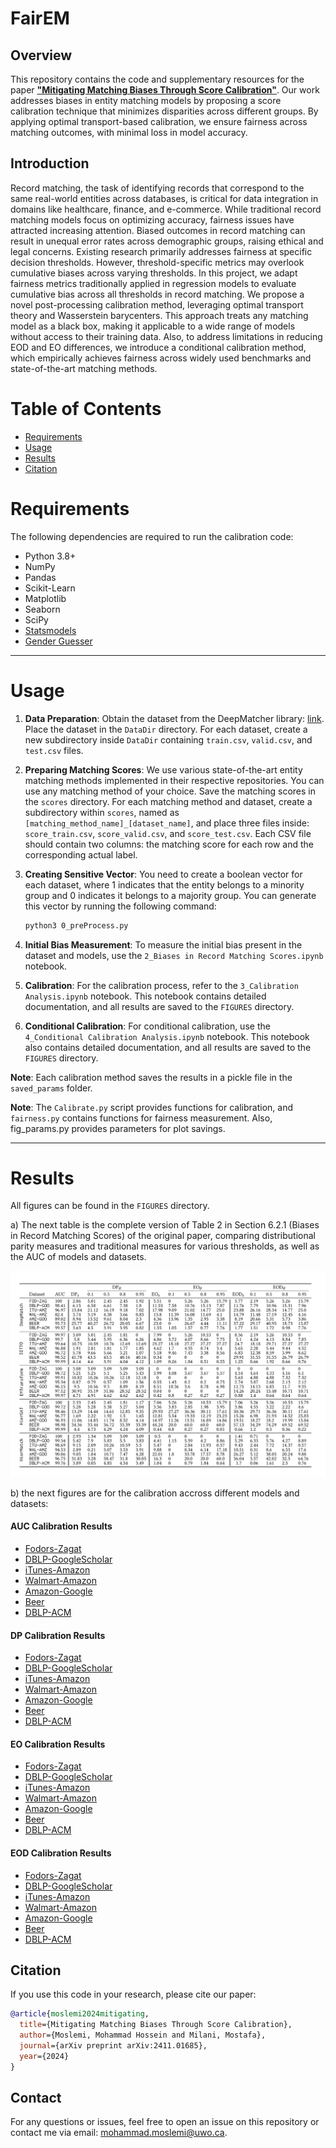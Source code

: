 # FairEM 

## Overview

This repository contains the code and supplementary resources for the paper [**"Mitigating Matching Biases Through Score Calibration"**](https://arxiv.org/abs/2411.01685). Our work addresses biases in entity matching models by proposing a score calibration technique that minimizes disparities across different groups. By applying optimal transport-based calibration, we ensure fairness across matching outcomes, with minimal loss in model accuracy.

## Introduction

Record matching, the task of identifying records that correspond to the same real-world entities across databases, is critical for data integration in domains like healthcare, finance, and e-commerce. While traditional record matching models focus on optimizing accuracy, fairness issues have attracted increasing attention. Biased outcomes in record matching can result in unequal error rates across demographic groups, raising ethical and legal concerns. Existing research primarily addresses fairness at specific decision thresholds. However, threshold-specific metrics may overlook cumulative biases across varying thresholds. In this project, we adapt fairness metrics traditionally applied in regression models to evaluate cumulative bias across all thresholds in record matching. We propose a novel post-processing calibration method, leveraging optimal transport theory and Wasserstein barycenters. This approach treats any matching model as a black box, making it applicable to a wide range of models without access to their training data. Also, to address limitations in reducing EOD and EO differences, we introduce a conditional calibration method, which empirically achieves fairness across widely used benchmarks and state-of-the-art matching methods.


# Table of Contents
- [Requirements](#requirements)
- [Usage](#usage)
- [Results](#results)
- [Citation](#citation)


# Requirements

The following dependencies are required to run the calibration code:

- Python 3.8+
- NumPy
- Pandas
- Scikit-Learn
- Matplotlib
- Seaborn
- SciPy
- [Statsmodels](https://www.statsmodels.org/stable/index.html)
- [Gender Guesser](https://pypi.org/project/gender-guesser/)

------
# Usage

1. **Data Preparation**: Obtain the dataset from the DeepMatcher library: [link](https://github.com/anhaidgroup/deepmatcher/blob/master/Datasets.md). Place the dataset in the `DataDir` directory. For each dataset, create a new subdirectory inside `DataDir` containing `train.csv`, `valid.csv`, and `test.csv` files.

2. **Preparing Matching Scores**: We use various state-of-the-art entity matching methods implemented in their respective repositories. You can use any matching method of your choice. Save the matching scores in the `scores` directory. For each matching method and dataset, create a subdirectory within `scores`, named as `[matching_method_name]_[dataset_name]`, and place three files inside: `score_train.csv`, `score_valid.csv`, and `score_test.csv`. Each CSV file should contain two columns: the matching score for each row and the corresponding actual label.

3. **Creating Sensitive Vector**: You need to create a boolean vector for each dataset, where 1 indicates that the entity belongs to a minority group and 0 indicates it belongs to a majority group. You can generate this vector by running the following command:

   ```bash
   python3 0_preProcess.py
   ```

4. **Initial Bias Measurement**: To measure the initial bias present in the dataset and models, use the `2_Biases in Record Matching Scores.ipynb` notebook.

5. **Calibration**: For the calibration process, refer to the `3_Calibration Analysis.ipynb` notebook. This notebook contains detailed documentation, and all results are saved to the `FIGURES` directory.

6. **Conditional Calibration**: For conditional calibration, use the `4_Conditional Calibration Analysis.ipynb` notebook. This notebook also contains detailed documentation, and all results are saved to the `FIGURES` directory.

**Note**: Each calibration method saves the results in a pickle file in the `saved_params` folder.

**Note**: The `Calibrate.py` script provides functions for calibration, and `fairness.py` contains functions for fairness measurement. Also, fig_params.py provides parameters for plot savings.


------
# Results

All figures can be found in the `FIGURES` directory.

a) The next table is the complete version of Table 2 in Section 6.2.1 (Biases in Record Matching Scores) of the original paper, comparing distributional parity measures and traditional measures for various thresholds, as well as the AUC of models and datasets.

![Table 2 - Biases in Record Matching Scores](FIGURES/table2_complete.png)


b) the next figures are for the calibration accross different models and datasets:

#### AUC Calibration Results

- [Fodors-Zagat](FIGURES/auc_Fodors-Zagat.pdf)
- [DBLP-GoogleScholar](FIGURES/auc_DBLP-GoogleScholar.pdf)
- [iTunes-Amazon](FIGURES/auc_iTunes-Amazon.pdf)
- [Walmart-Amazon](FIGURES/auc_Walmart-Amazon.pdf)
- [Amazon-Google](FIGURES/auc_Amazon-Google.pdf)
- [Beer](FIGURES/auc_Beer.pdf)
- [DBLP-ACM](FIGURES/auc_DBLP-ACM.pdf)

#### DP Calibration Results

- [Fodors-Zagat](FIGURES/DP_Fodors-Zagat.pdf)
- [DBLP-GoogleScholar](FIGURES/DP_DBLP-GoogleScholar.pdf)
- [iTunes-Amazon](FIGURES/DP_iTunes-Amazon.pdf)
- [Walmart-Amazon](FIGURES/DP_Walmart-Amazon.pdf)
- [Amazon-Google](FIGURES/DP_Amazon-Google.pdf)
- [Beer](FIGURES/DP_Beer.pdf)
- [DBLP-ACM](FIGURES/DP_DBLP-ACM.pdf)

#### EO Calibration Results

- [Fodors-Zagat](FIGURES/EO_Fodors-Zagat.pdf)
- [DBLP-GoogleScholar](FIGURES/EO_DBLP-GoogleScholar.pdf)
- [iTunes-Amazon](FIGURES/EO_iTunes-Amazon.pdf)
- [Walmart-Amazon](FIGURES/EO_Walmart-Amazon.pdf)
- [Amazon-Google](FIGURES/EO_Amazon-Google.pdf)
- [Beer](FIGURES/EO_Beer.pdf)
- [DBLP-ACM](FIGURES/EO_DBLP-ACM.pdf)

#### EOD Calibration Results

- [Fodors-Zagat](FIGURES/EOD_Fodors-Zagat.pdf)
- [DBLP-GoogleScholar](FIGURES/EOD_DBLP-GoogleScholar.pdf)
- [iTunes-Amazon](FIGURES/EOD_iTunes-Amazon.pdf)
- [Walmart-Amazon](FIGURES/EOD_Walmart-Amazon.pdf)
- [Amazon-Google](FIGURES/EOD_Amazon-Google.pdf)
- [Beer](FIGURES/EOD_Beer.pdf)
- [DBLP-ACM](FIGURES/EOD_DBLP-ACM.pdf)


## Citation

If you use this code in your research, please cite our paper:

```bibtex
@article{moslemi2024mitigating,
  title={Mitigating Matching Biases Through Score Calibration},
  author={Moslemi, Mohammad Hossein and Milani, Mostafa},
  journal={arXiv preprint arXiv:2411.01685},
  year={2024}
}
```

## Contact

For any questions or issues, feel free to open an issue on this repository or contact me via email: [mohammad.moslemi@uwo.ca](mailto:mohammad.moslemi@uwo.ca).


